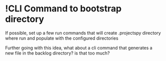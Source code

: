 !CLI Command to bootstrap directory
===

If possible, set up a few run commands that will create .projectspy directory where run
and populate with the configured directories

Further going with this idea, what about a cli command that generates a new file in the backlog directory? is that too much?
